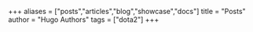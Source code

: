 +++
aliases = ["posts","articles","blog","showcase","docs"]
title = "Posts"
author = "Hugo Authors"
tags = ["dota2"]
+++
